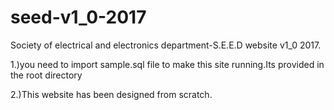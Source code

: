 # seed-v1_0-2017
Society of electrical and electronics department-S.E.E.D website v1_0 2017.

1.)you need to import sample.sql file to make this site running.Its provided in the root directory

 
2.)This website has been designed from scratch.
